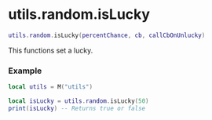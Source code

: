 # utils.random.isLucky

```lua
utils.random.isLucky(percentChance, cb, callCbOnUnlucky)
```
This functions set a lucky.

### Example
```lua
local utils = M("utils")

local isLucky = utils.random.isLucky(50)
print(isLucky) -- Returns true or false
```